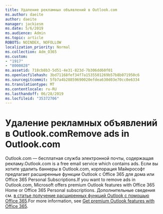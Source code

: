 ```yaml
---
title: Удаление рекламных объявлений в Outlook.com
ms.author: daeite
author: daeite
manager: jackiesm
ms.date: 5/6/2019
ms.audience: Admin
ms.topic: article
ROBOTS: NOINDEX, NOFOLLOW
localization_priority: Normal
ms.collection: Adm_O365
ms.custom:
- "1917"
- "8000028"
ms.assetid: 718cb8b3-5d51-4e31-823d-7b306dd60f01
ms.openlocfilehash: 3bd71168fef34f7a1535501269b57b8b071950c6
ms.sourcegitcommit: 5fb7a4b28859690020efdea630d03e70cc0e6334
ms.translationtype: MT
ms.contentlocale: ru-RU
ms.lasthandoff: 06/28/2019
ms.locfileid: "35372706"
---
```

# <a name="remove-ads-in-outlookcom"></a><span data-ttu-id="8eb3f-102">Удаление рекламных объявлений в Outlook.com</span><span class="sxs-lookup"><span data-stu-id="8eb3f-102">Remove ads in Outlook.com</span></span>

<span data-ttu-id="8eb3f-103">Outlook.com — бесплатная служба электронной почты, содержащая рекламу.</span><span class="sxs-lookup"><span data-stu-id="8eb3f-103">Outlook.com is a free email service which contains ads.</span></span> <span data-ttu-id="8eb3f-104">Если вы хотите удалить баннеры в Outlook.com, корпорация Майкрософт предлагает расширенные функции Outlook с Office 365 для дома или Office 365 Personal Subscriptions.</span><span class="sxs-lookup"><span data-stu-id="8eb3f-104">If you want to remove ads in Outlook.com, Microsoft offers premium Outlook features with Office 365 Home or Office 365 Personal subscriptions.</span></span> <span data-ttu-id="8eb3f-105">Дополнительные сведения см. [в статье получение расширенных функций Outlook с помощью Office 365](https://go.microsoft.com/fwlink/?linkid=872181).</span><span class="sxs-lookup"><span data-stu-id="8eb3f-105">For more information, see [Get premium Outlook features with Office 365](https://go.microsoft.com/fwlink/?linkid=872181).</span></span>